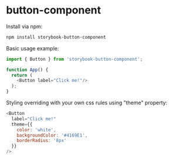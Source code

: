 # button-component
Install via npm: 
```bash
npm install storybook-button-component
```
Basic usage example: 
```js
import { Button } from 'storybook-button-component';

function App() {
  return (
    <Button label="Click me!"/>
  );
}
```
Styling overriding with your own css rules using "theme" property: 
```js
<Button
  label="Click me!"
  theme={{
    color: 'white',
    backgroundColor: '#4169E1',
    borderRadius: '8px'
  }}
/>
```
